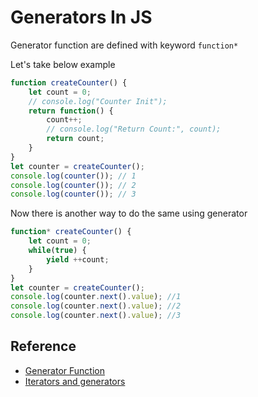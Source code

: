 # Generators In JS

Generator function are defined with keyword `function*`

Let's take below example

```javascript
function createCounter() {
    let count = 0;
    // console.log("Counter Init");
    return function() {
        count++;
        // console.log("Return Count:", count);
        return count;
    }
}
let counter = createCounter();
console.log(counter()); // 1
console.log(counter()); // 2
console.log(counter()); // 3
```

Now there is another way to do the same using generator

```javascript
function* createCounter() {
    let count = 0;
    while(true) {
        yield ++count;
    }
}
let counter = createCounter();
console.log(counter.next().value); //1
console.log(counter.next().value); //2
console.log(counter.next().value); //3
```

## Reference

- [Generator Function](https://developer.mozilla.org/en-US/docs/Web/JavaScript/Reference/Statements/function*#simple_example)
- [Iterators and generators](https://developer.mozilla.org/en-US/docs/Web/JavaScript/Guide/Iterators_and_Generators)
